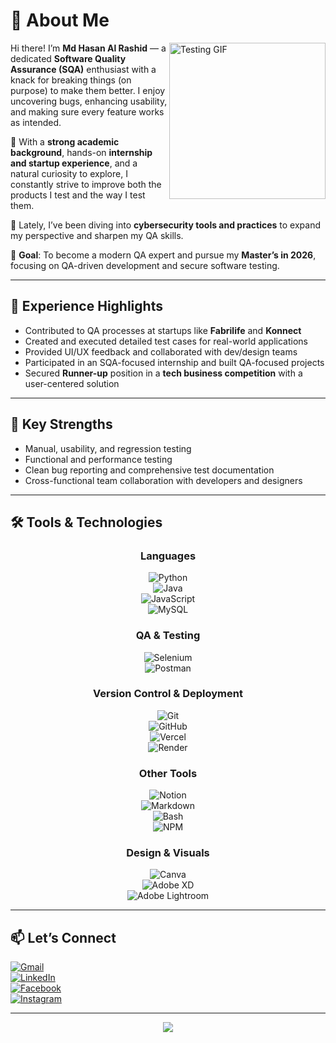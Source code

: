 # 💫 About Me

<img align="right" alt="Testing GIF" width="250" src="https://i.pinimg.com/originals/e4/26/70/e426702edf874b181aced1e2fa5c6cde.gif">

Hi there! I’m **Md Hasan Al Rashid** — a dedicated **Software Quality Assurance (SQA)** enthusiast with a knack for breaking things (on purpose) to make them better. I enjoy uncovering bugs, enhancing usability, and making sure every feature works as intended.

🧩 With a **strong academic background**, hands-on **internship and startup experience**, and a natural curiosity to explore, I constantly strive to improve both the products I test and the way I test them.

🔐 Lately, I’ve been diving into **cybersecurity tools and practices** to expand my perspective and sharpen my QA skills.

🎯 **Goal**: To become a modern QA expert and pursue my **Master’s in 2026**, focusing on QA-driven development and secure software testing.

---

## 💼 Experience Highlights

- Contributed to QA processes at startups like **Fabrilife** and **Konnect**
- Created and executed detailed test cases for real-world applications  
- Provided UI/UX feedback and collaborated with dev/design teams  
- Participated in an SQA-focused internship and built QA-focused projects  
- Secured **Runner-up** position in a **tech business competition** with a user-centered solution

---

## 🧠 Key Strengths

- Manual, usability, and regression testing  
- Functional and performance testing  
- Clean bug reporting and comprehensive test documentation  
- Cross-functional team collaboration with developers and designers

---

## 🛠️ Tools & Technologies

<div align="center">

### Languages  
![Python](https://img.shields.io/badge/Python-3670A0?style=for-the-badge&logo=python&logoColor=ffdd54)  
![Java](https://img.shields.io/badge/Java-ED8B00?style=for-the-badge&logo=openjdk&logoColor=white)  
![JavaScript](https://img.shields.io/badge/JavaScript-323330?style=for-the-badge&logo=javascript&logoColor=F7DF1E)  
![MySQL](https://img.shields.io/badge/MySQL-4479A1?style=for-the-badge&logo=mysql&logoColor=white)

### QA & Testing  
![Selenium](https://img.shields.io/badge/Selenium-43B02A?style=for-the-badge&logo=selenium&logoColor=white)  
![Postman](https://img.shields.io/badge/Postman-FF6C37?style=for-the-badge&logo=postman&logoColor=white)

### Version Control & Deployment  
![Git](https://img.shields.io/badge/Git-F05033?style=for-the-badge&logo=git&logoColor=white)  
![GitHub](https://img.shields.io/badge/GitHub-121011?style=for-the-badge&logo=github&logoColor=white)  
![Vercel](https://img.shields.io/badge/Vercel-000000?style=for-the-badge&logo=vercel&logoColor=white)  
![Render](https://img.shields.io/badge/Render-46E3B7?style=for-the-badge&logo=render&logoColor=white)

### Other Tools  
![Notion](https://img.shields.io/badge/Notion-000000?style=for-the-badge&logo=notion&logoColor=white)  
![Markdown](https://img.shields.io/badge/Markdown-000000?style=for-the-badge&logo=markdown&logoColor=white)  
![Bash](https://img.shields.io/badge/Bash-121011?style=for-the-badge&logo=gnu-bash&logoColor=white)  
![NPM](https://img.shields.io/badge/NPM-CB3837?style=for-the-badge&logo=npm&logoColor=white)

### Design & Visuals  
![Canva](https://img.shields.io/badge/Canva-00C4CC?style=for-the-badge&logo=canva&logoColor=white)  
![Adobe XD](https://img.shields.io/badge/Adobe_XD-470137?style=for-the-badge&logo=adobexd&logoColor=FF61F6)  
![Adobe Lightroom](https://img.shields.io/badge/Adobe_Lightroom-31A8FF?style=for-the-badge&logo=adobe%20lightroom&logoColor=white)

</div>

---

## 📫 Let’s Connect

[![Gmail](https://img.shields.io/badge/Email-D14836?style=for-the-badge&logo=gmail&logoColor=white)](mailto:dev.mdhasan@gmail.com)  
[![LinkedIn](https://img.shields.io/badge/LinkedIn-0077B5?style=for-the-badge&logo=linkedin&logoColor=white)](https://linkedin.com/in/nirrjhorr)  
[![Facebook](https://img.shields.io/badge/Facebook-3D82ED?style=for-the-badge&logo=facebook&logoColor=white)](https://facebook.com/nirrjhorr)  
[![Instagram](https://img.shields.io/badge/Instagram-E4405F?style=for-the-badge&logo=instagram&logoColor=white)](https://instagram.com/nirrjhorr)

---

<div align="center">

[![](https://visitcount.itsvg.in/api?id=nirrjhorr&icon=0&color=0)](https://visitcount.itsvg.in)

</div>

